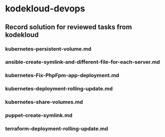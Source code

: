 # kodekloud-devops
## Record solution for reviewed tasks from kodekloud
### kubernetes-persistent-volume.md
### ansible-create-symlink-and-different-file-for-each-server.md
### kubernetes-Fix-PhpFpm-app-deployment.md
### kubernetes-deployment-rolling-update.md
### kubernetes-share-volumes.md
### puppet-create-symlink.md
### terraform-deployment-rolling-update.md

